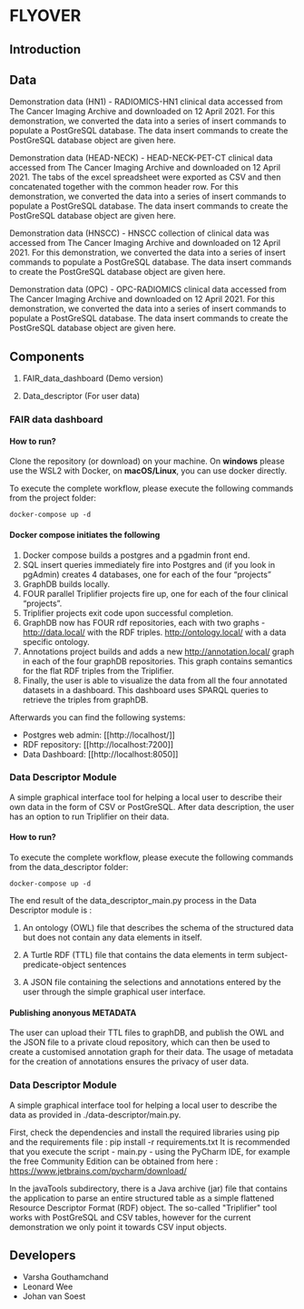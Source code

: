 # FLYOVER

## Introduction

## Data

Demonstration data (HN1) - RADIOMICS-HN1 clinical data accessed from The Cancer Imaging Archive and downloaded on 12 April 2021. For this demonstration, we converted the data into a series of insert commands to populate a PostGreSQL database. The data insert commands to create the PostGreSQL database object are given here.

Demonstration data (HEAD-NECK) - HEAD-NECK-PET-CT clinical data accessed from The Cancer Imaging Archive and downloaded on 12 April 2021. The tabs of the excel spreadsheet were exported as CSV and then concatenated together with the common header row. For this demonstration, we converted the data into a series of insert commands to populate a PostGreSQL database. The data insert commands to create the PostGreSQL database object are given here.

Demonstration data (HNSCC) - HNSCC collection of clinical data was accessed from The Cancer Imaging Archive and downloaded on 12 April 2021. For this demonstration, we converted the data into a series of insert commands to populate a PostGreSQL database. The data insert commands to create the PostGreSQL database object are given here.

Demonstration data (OPC) - OPC-RADIOMICS clinical data accessed from The Cancer Imaging Archive and downloaded on 12 April 2021. For this demonstration, we converted the data into a series of insert commands to populate a PostGreSQL database. The data insert commands to create the PostGreSQL database object are given here.


## Components
1. FAIR_data_dashboard (Demo version)

2. Data_descriptor (For user data)

### FAIR data dashboard

#### How to run?
Clone the repository (or download) on your machine. On **windows** please use the WSL2 with Docker, on **macOS/Linux**, you can use docker directly.

To execute the complete workflow, please execute the following commands from the project folder:
```
docker-compose up -d
```
#### Docker compose initiates the following
1. Docker compose builds a postgres and a pgadmin front end.
2. SQL insert queries immediately fire into Postgres and (if you look in pgAdmin) creates 4 databases, one for each of the four “projects”
3. GraphDB builds locally.
4. FOUR parallel Triplifier projects fire up, one for each of the four clinical “projects”.
5. Triplifier projects exit code upon successful completion.
6. GraphDB now has FOUR rdf repositories, each with two graphs - 
    <http://data.local/> with the RDF triples.
    <http://ontology.local/> with a data specific ontology.
7. Annotations project builds and adds a new <http://annotation.local/> graph in each of the four graphDB repositories. This graph contains semantics for the flat RDF triples from the Triplifier.
8. Finally, the user is able to visualize the data from all the four annotated datasets in a dashboard. This dashboard uses SPARQL queries to retrieve the triples from graphDB.

Afterwards you can find the following systems:
* Postgres web admin: [[http://localhost/]]
* RDF repository: [[http://localhost:7200]]
* Data Dashboard: [[http://localhost:8050]]


### Data Descriptor Module
A simple graphical interface tool for helping a local user to describe their own data in the form of CSV or PostGreSQL. After data description, the user has an option to run Triplifier on their data. 

#### How to run?

To execute the complete workflow, please execute the following commands from the data_descriptor folder:
```
docker-compose up -d
```
The end result of the data_descriptor_main.py process in the Data Descriptor module is :

1) An ontology (OWL) file that describes the schema of the structured data but does not contain any data elements in itself.

2) A Turtle RDF (TTL) file that contains the data elements in term subject-predicate-object sentences

3) A JSON file containing the selections and annotations entered by the user through the simple graphical user interface.

#### Publishing anonyous METADATA

The user can upload their TTL files to graphDB, and publish the OWL and the JSON file to a private cloud repository, which can then be used to create a customised annotation graph for their data. The usage of metadata for the creation of annotations ensures the privacy of user data.

### Data Descriptor Module

A simple graphical interface tool for helping a local user to describe the data as provided in ./data-descriptor/main.py. 

First, check the dependencies and install the required libraries using pip and the requirements file :
pip install -r requirements.txt
It is recommended that you execute the script - main.py - using the PyCharm IDE, for example the free Community Edition can be obtained from here : https://www.jetbrains.com/pycharm/download/

In the javaTools subdirectory, there is a Java archive (jar) file that contains the application to parse an entire structured table as a simple flattened Resource Descriptor Format (RDF) object. The so-called "Triplifier" tool works with PostGreSQL and CSV tables, however for the current demonstration we only point it towards CSV input objects.

## Developers
- Varsha Gouthamchand
- Leonard Wee
- Johan van Soest


